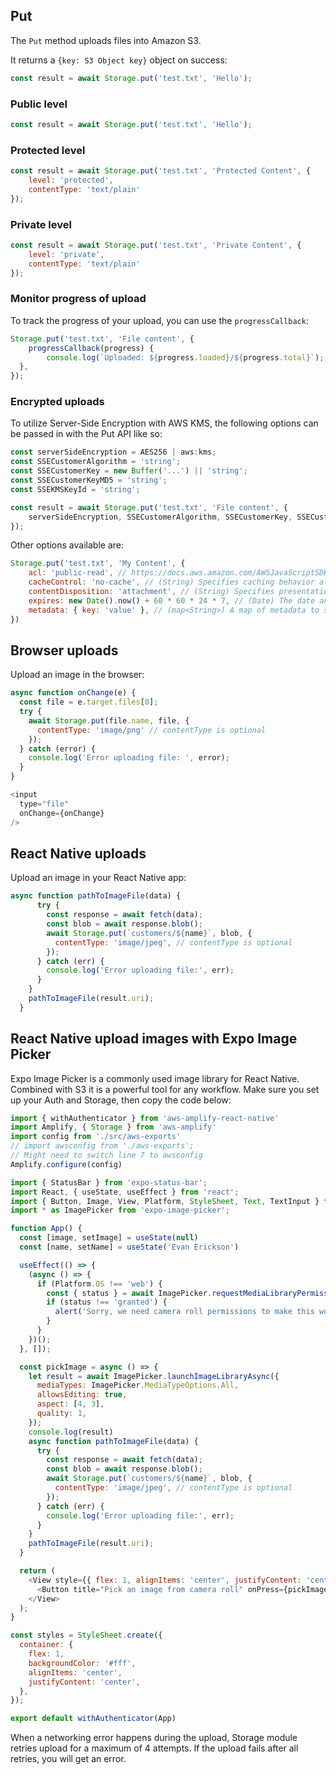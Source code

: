 ## Put
The `Put` method uploads files into Amazon S3.

It returns a `{key: S3 Object key}` object on success:

```javascript
const result = await Storage.put('test.txt', 'Hello');
```

### Public level

```javascript
const result = await Storage.put('test.txt', 'Hello');
```

### Protected level

```javascript
const result = await Storage.put('test.txt', 'Protected Content', {
    level: 'protected',
    contentType: 'text/plain'
});
```

### Private level

```javascript
const result = await Storage.put('test.txt', 'Private Content', {
    level: 'private',
    contentType: 'text/plain'
});
```

### Monitor progress of upload

To track the progress of your upload, you can use the ```progressCallback```: 

```javascript
Storage.put('test.txt', 'File content', {
    progressCallback(progress) {
        console.log(`Uploaded: ${progress.loaded}/${progress.total}`);
  },
});
```
### Encrypted uploads

To utilize Server-Side Encryption with AWS KMS, the following options can be passed in with the Put API like so:

```javascript
const serverSideEncryption = AES256 | aws:kms;
const SSECustomerAlgorithm = 'string';
const SSECustomerKey = new Buffer('...') || 'string';
const SSECustomerKeyMD5 = 'string';
const SSEKMSKeyId = 'string';

const result = await Storage.put('test.txt', 'File content', {
    serverSideEncryption, SSECustomerAlgorithm, SSECustomerKey, SSECustomerKeyMD5, SSEKMSKeyId
});
```

Other options available are:

```javascript
Storage.put('test.txt', 'My Content', {
    acl: 'public-read', // https://docs.aws.amazon.com/AWSJavaScriptSDK/latest/AWS/S3.html#upload-property
    cacheControl: 'no-cache', // (String) Specifies caching behavior along the request/reply chain
    contentDisposition: 'attachment', // (String) Specifies presentational information for the object
    expires: new Date().now() + 60 * 60 * 24 * 7, // (Date) The date and time at which the object is no longer cacheable. ISO-8601 string, or a UNIX timestamp in seconds
    metadata: { key: 'value' }, // (map<String>) A map of metadata to store with the object in S3.
})
```

## Browser uploads
Upload an image in the browser:

```javascript
async function onChange(e) {
  const file = e.target.files[0];
  try {
    await Storage.put(file.name, file, {
      contentType: 'image/png' // contentType is optional
    });
  } catch (error) {
    console.log('Error uploading file: ', error);
  }  
}

<input
  type="file"
  onChange={onChange}
/>
```

## React Native uploads
Upload an image in your React Native app:

```javascript
async function pathToImageFile(data) {
      try {
        const response = await fetch(data);
        const blob = await response.blob();
        await Storage.put(`customers/${name}`, blob, {
          contentType: 'image/jpeg', // contentType is optional
        });
      } catch (err) {
        console.log('Error uploading file:', err);
      }
    }
    pathToImageFile(result.uri);
  }
```


## React Native upload images with Expo Image Picker
Expo Image Picker is a commonly used image library for React Native. Combined with S3 it is a powerful tool for any workflow. Make sure you set up your Auth and Storage, then copy the code below:

```javascript
import { withAuthenticator } from 'aws-amplify-react-native'
import Amplify, { Storage } from 'aws-amplify'
import config from './src/aws-exports'
// import awsconfig from './aws-exports';
// Might need to switch line 7 to awsconfig 
Amplify.configure(config)

import { StatusBar } from 'expo-status-bar';
import React, { useState, useEffect } from 'react';
import { Button, Image, View, Platform, StyleSheet, Text, TextInput } from 'react-native';
import * as ImagePicker from 'expo-image-picker';

function App() {
  const [image, setImage] = useState(null)
  const [name, setName] = useState('Evan Erickson')

  useEffect(() => {
    (async () => {
      if (Platform.OS !== 'web') {
        const { status } = await ImagePicker.requestMediaLibraryPermissionsAsync();
        if (status !== 'granted') {
          alert('Sorry, we need camera roll permissions to make this work!');
        }
      }
    })();
  }, []);

  const pickImage = async () => {
    let result = await ImagePicker.launchImageLibraryAsync({
      mediaTypes: ImagePicker.MediaTypeOptions.All,
      allowsEditing: true,
      aspect: [4, 3],
      quality: 1,
    });
    console.log(result) 
    async function pathToImageFile(data) {
      try {
        const response = await fetch(data);
        const blob = await response.blob();
        await Storage.put(`customers/${name}`, blob, {
          contentType: 'image/jpeg', // contentType is optional
        });
      } catch (err) {
        console.log('Error uploading file:', err);
      }
    }
    pathToImageFile(result.uri);
  }

  return (
    <View style={{ flex: 1, alignItems: 'center', justifyContent: 'center' }}>
      <Button title="Pick an image from camera roll" onPress={pickImage} />
    </View>
  );
}

const styles = StyleSheet.create({
  container: {
    flex: 1,
    backgroundColor: '#fff',
    alignItems: 'center',
    justifyContent: 'center',
  },
});

export default withAuthenticator(App)
```


When a networking error happens during the upload, Storage module retries upload for a maximum of 4 attempts. If the upload fails after all retries, you will get an error.
